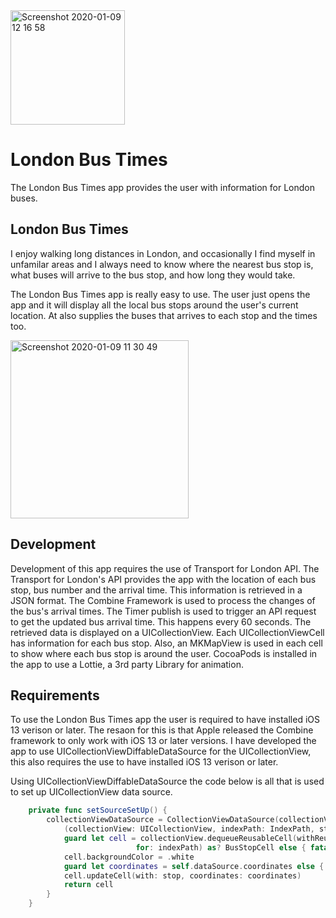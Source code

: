<img width="183" alt="Screenshot 2020-01-09 12 16 58" src="https://user-images.githubusercontent.com/14952997/72067287-40d23a00-32da-11ea-8b3b-9af6e72745c0.png">

# London Bus Times
The London Bus Times app provides the user with information for London buses. 

## London Bus Times
I enjoy walking long distances in London, and occasionally I find myself in unfamilar areas and I always need to know where the nearest bus stop is, what buses will arrive to the bus stop, and how long they would take. 

The London Bus Times app is really easy to use. The user just opens the app and it will display all the local bus stops around the user's current location. At also supplies the buses that arrives to each stop and the times too. 

<img width="285" alt="Screenshot 2020-01-09 11 30 49" src="https://user-images.githubusercontent.com/14952997/72066650-0fa53a00-32d9-11ea-88ff-9fc143fc225e.png">


## Development
Development of this app requires the use of Transport for London API. The Transport for London's API provides the app with the location of each bus stop, bus number and the arrival time. This information is retrieved in a JSON format. The Combine Framework is used to process the changes of the bus's arrival times. The Timer publish is used to trigger an API request to get the updated bus arrival time. This happens every 60 seconds. The retrieved data is displayed on a UICollectionView. Each UICollectionViewCell has information for each bus stop. Also, an MKMapView is used in each cell to show where each bus stop is around the user. CocoaPods is installed in the app to use a Lottie, a 3rd party Library for animation.


## Requirements 
To use the London Bus Times app the user is required to have installed iOS 13 verison or later. The resaon for this is that Apple released the Combine framework to only work with iOS 13 or later versions. I have developed the app to use UICollectionViewDiffableDataSource for the UICollectionView, this also requires the use to have installed  iOS 13 verison or later. 

Using UICollectionViewDiffableDataSource the code below is all that is used to set up UICollectionView data source. 

```Swift
    private func setSourceSetUp() {
        collectionViewDataSource = CollectionViewDataSource(collectionView: collectionView) {
            (collectionView: UICollectionView, indexPath: IndexPath, stop: Stop) -> UICollectionViewCell? in
            guard let cell = collectionView.dequeueReusableCell(withReuseIdentifier: "cell",
                            for: indexPath) as? BusStopCell else { fatalError("Cannot create new cell") }
            cell.backgroundColor = .white
            guard let coordinates = self.dataSource.coordinates else { return cell }
            cell.updateCell(with: stop, coordinates: coordinates)
            return cell
        }
    }
 ```
